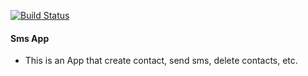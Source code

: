 
[![Build Status](https://travis-ci.org/iakhator/sms-app-api.svg?branch=master)](https://travis-ci.org/iakhator/sms-app-api)

#### Sms App
* This is an App that create contact, send sms, delete contacts, etc.
